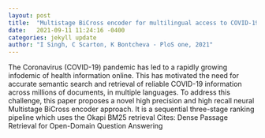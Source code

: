```yaml
---
layout: post
title:  "Multistage BiCross encoder for multilingual access to COVID-19 health information"
date:   2021-09-11 11:24:16 -0400
categories: jekyll update
author: "I Singh, C Scarton, K Bontcheva - PloS one, 2021"
---
```

The Coronavirus (COVID-19) pandemic has led to a rapidly growing  infodemic of health information online. This has motivated the need for accurate semantic search and retrieval of reliable COVID-19 information across millions of documents, in multiple languages. To address this challenge, this paper proposes a novel high precision and high recall neural Multistage BiCross encoder approach. It is a sequential three-stage ranking pipeline which uses the Okapi BM25 retrieval Cites: Dense Passage Retrieval for Open-Domain Question Answering